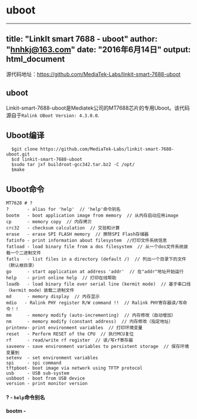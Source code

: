 # uboot

---
title: "LinkIt smart 7688 - uboot"
author: "hnhkj@163.com"
date: "2016年6月14日"
output: html_document
---

源代码地址：<https://github.com/MediaTek-Labs/linkit-smart-7688-uboot>

## uboot

Linkit-smart-7688-uboot是Mediatek公司的MT7688芯片的专用Uboot。该代码源自于`Ralink UBoot Version: 4.3.0.0`.


## Uboot编译

```
  $git clone https://github.com/MediaTek-Labs/linkit-smart-7688-uboot.git
  $cd linkit-smart-7688-uboot
  $sudo tar jxf buildroot-gcc342.tar.bz2 -C /opt/
  $make
```

## Uboot命令

```
MT7628 # ?
?       - alias for 'help'  // 'help'命令别名
bootm   - boot application image from memory  // 从内存启动应用image
cp      - memory copy  // 内存拷贝
crc32   - checksum calculation  // 交验和计算
erase   - erase SPI FLASH memory  // 擦除SPI Flash存储器
fatinfo - print information about filesystem  //打印文件系统信息
fatload - load binary file from a dos filesystem  // 从一个dos文件系统装载一个二进制文件
fatls   - list files in a directory (default /)  // 列出一个目录下的文件（默认根目录）
go      - start application at address 'addr'  // 在"addr"地址开始运行
help    - print online help  // 打印在线帮助
loadb   - load binary file over serial line (kermit mode)  // 基于串口线（kermit mode）装载二进制文件
md      - memory display  // 内存显示
mdio   - Ralink PHY register R/W command !!  // Ralink PHY寄存器读/写命令！！
mm      - memory modify (auto-incrementing)  // 内存修改（自动增加）
nm      - memory modify (constant address)  // 内存修改（指定地址）
printenv- print environment variables  // 打印环境变量
reset   - Perform RESET of the CPU  // 执行MCU复位
rf      - read/write rf register  // 读/写rf寄存器
saveenv - save environment variables to persistent storage  // 保存环境变量到
setenv  - set environment variables
spi     - spi command
tftpboot- boot image via network using TFTP protocol
usb     - USB sub-system
usbboot - boot from USB device
version - print monitor version
```

#### ? - `help`命令别名

#### bootm - 

